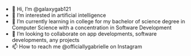 - 👋 Hi, I’m @galaxygab121
- 👀 I’m interested in artificial intelligence 
- 🌱 I’m currently learning in college for my bachelor of science degree in Computer Science with a concentration in Software Development 
- 💞️ I’m looking to collaborate on app developments, software developments, any projects 
- 📫 How to reach me @officiallygabrielle on Instagram

<!---
galaxygab121/galaxygab121 is a ✨ special ✨ repository because its `README.md` (this file) appears on your GitHub profile.
You can click the Preview link to take a look at your changes.
--->
